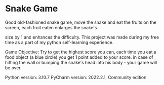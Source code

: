 # Snake Game

Good old-fashioned snake game, move the snake and eat the fruits on the screen, each fruit eaten enlarges the snake's

size by 1 and enhances the difficulty.
This project was made during my free time as a part of my python self-learning experience.

Game Objective:
Try to get the highest score you can, each time you eat a food object (a blue circle) you get 1 point added to your score.
in case of hitting the wall or bumping the snake's head into his body - your game will be over.

Python version: 3.10.7
PyCharm version: 2022.2.1, Community edition


